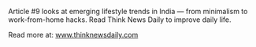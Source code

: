 Article #9 looks at emerging lifestyle trends in India — from minimalism to work-from-home hacks. Read Think News Daily to improve daily life.

Read more at: www.thinknewsdaily.com